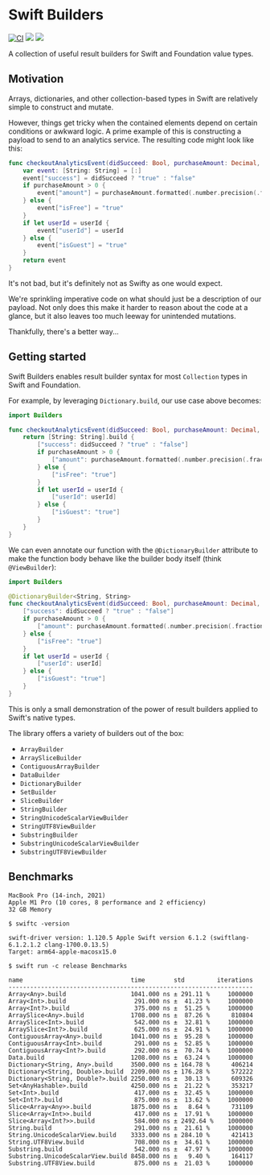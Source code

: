 # Swift Builders

[![CI](https://github.com/davdroman/swift-builders/actions/workflows/ci.yml/badge.svg)](https://github.com/davdroman/swift-builders/actions/workflows/ci.yml)
[![](https://img.shields.io/endpoint?url=https%3A%2F%2Fswiftpackageindex.com%2Fapi%2Fpackages%2Fdavdroman%2Fswift-builders%2Fbadge%3Ftype%3Dswift-versions)](https://swiftpackageindex.com/davdroman/swift-builders)
[![](https://img.shields.io/endpoint?url=https%3A%2F%2Fswiftpackageindex.com%2Fapi%2Fpackages%2Fdavdroman%2Fswift-builders%2Fbadge%3Ftype%3Dplatforms)](https://swiftpackageindex.com/davdroman/swift-builders)

A collection of useful result builders for Swift and Foundation value types.

## Motivation

Arrays, dictionaries, and other collection-based types in Swift are relatively simple to construct and mutate.

However, things get tricky when the contained elements depend on certain conditions or awkward logic. A prime example of this is constructing a payload to send to an analytics service. The resulting code might look like this:

```swift
func checkoutAnalyticsEvent(didSucceed: Bool, purchaseAmount: Decimal, userId: String?) -> [String: String] {
    var event: [String: String] = [:]
    event["success"] = didSucceed ? "true" : "false"
    if purchaseAmount > 0 {
        event["amount"] = purchaseAmount.formatted(.number.precision(.fractionLength(2)))
    } else {
        event["isFree"] = "true"
    }
    if let userId = userId {
        event["userId"] = userId
    } else {
        event["isGuest"] = "true"
    }
    return event
}
```

It's not bad, but it's definitely not as Swifty as one would expect.

We're sprinkling imperative code on what should just be a description of our payload. Not only does this make it harder to reason about the code at a glance, but it also leaves too much leeway for unintended mutations.

Thankfully, there's a better way...

## Getting started

Swift Builders enables result builder syntax for most `Collection` types in Swift and Foundation.

For example, by leveraging `Dictionary.build`, our use case above becomes:

```swift
import Builders

func checkoutAnalyticsEvent(didSucceed: Bool, purchaseAmount: Decimal, userId: String?) -> [String: String] {
    return [String: String].build {
        ["success": didSucceed ? "true" : "false"]
        if purchaseAmount > 0 {
            ["amount": purchaseAmount.formatted(.number.precision(.fractionLength(2)))]
        } else {
            ["isFree": "true"]
        }
        if let userId = userId {
            ["userId": userId]
        } else {
            ["isGuest": "true"]
        }
    }
}
```

We can even annotate our function with the `@DictionaryBuilder` attribute to make the function body behave like the builder body itself (think `@ViewBuilder`):

```swift
import Builders

@DictionaryBuilder<String, String>
func checkoutAnalyticsEvent(didSucceed: Bool, purchaseAmount: Decimal, userId: String?) -> [String: String] {
    ["success": didSucceed ? "true" : "false"]
    if purchaseAmount > 0 {
        ["amount": purchaseAmount.formatted(.number.precision(.fractionLength(2)))]
    } else {
        ["isFree": "true"]
    }
    if let userId = userId {
        ["userId": userId]
    } else {
        ["isGuest": "true"]
    }
}
```

This is only a small demonstration of the power of result builders applied to Swift's native types.

The library offers a variety of builders out of the box:

- `ArrayBuilder`
- `ArraySliceBuilder`
- `ContiguousArrayBuilder`
- `DataBuilder`
- `DictionaryBuilder`
- `SetBuilder`
- `SliceBuilder`
- `StringBuilder`
- `StringUnicodeScalarViewBuilder`
- `StringUTF8ViewBuilder`
- `SubstringBuilder`
- `SubstringUnicodeScalarViewBuilder`
- `SubstringUTF8ViewBuilder`

## Benchmarks

```
MacBook Pro (14-inch, 2021)
Apple M1 Pro (10 cores, 8 performance and 2 efficiency)
32 GB Memory

$ swiftc -version

swift-driver version: 1.120.5 Apple Swift version 6.1.2 (swiftlang-6.1.2.1.2 clang-1700.0.13.5)
Target: arm64-apple-macosx15.0

$ swift run -c release Benchmarks

name                              time        std         iterations
--------------------------------------------------------------------
Array<Any>.build                  1041.000 ns ± 291.11 %     1000000
Array<Int>.build                   291.000 ns ±  41.23 %     1000000
Array<Int?>.build                  375.000 ns ±  51.25 %     1000000
ArraySlice<Any>.build             1708.000 ns ±  87.26 %      810804
ArraySlice<Int>.build              542.000 ns ±  32.81 %     1000000
ArraySlice<Int?>.build             625.000 ns ±  24.91 %     1000000
ContiguousArray<Any>.build        1041.000 ns ±  95.28 %     1000000
ContiguousArray<Int>.build         291.000 ns ±  52.85 %     1000000
ContiguousArray<Int?>.build        292.000 ns ±  70.74 %     1000000
Data.build                        1208.000 ns ±  63.24 %     1000000
Dictionary<String, Any>.build     3500.000 ns ± 164.78 %      406214
Dictionary<String, Double>.build  2209.000 ns ± 176.28 %      572222
Dictionary<String, Double?>.build 2250.000 ns ±  30.13 %      609326
Set<AnyHashable>.build            4250.000 ns ±  21.22 %      353217
Set<Int>.build                     417.000 ns ±  32.45 %     1000000
Set<Int?>.build                    875.000 ns ±  13.62 %     1000000
Slice<Array<Any>>.build           1875.000 ns ±   8.64 %      731109
Slice<Array<Int>>.build            417.000 ns ±  17.91 %     1000000
Slice<Array<Int?>>.build           584.000 ns ± 2492.64 %    1000000
String.build                       291.000 ns ±  21.61 %     1000000
String.UnicodeScalarView.build    3333.000 ns ± 284.10 %      421413
String.UTF8View.build              708.000 ns ±  34.61 %     1000000
Substring.build                    542.000 ns ±  47.97 %     1000000
Substring.UnicodeScalarView.build 8458.000 ns ±   9.40 %      164117
Substring.UTF8View.build           875.000 ns ±  21.03 %     1000000
```
